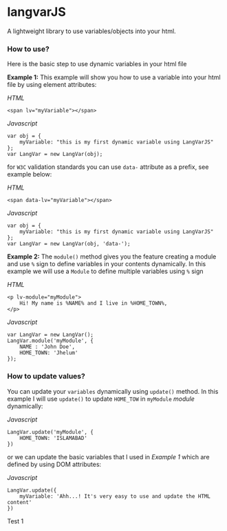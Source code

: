 # langvarJS

A lightweight library to use variables/objects into your html.

### How to use?

Here is the basic step to use dynamic variables in your html file

**Example 1:**
This example will show you how to use a variable into your html file by using element attributes:

*HTML*

    <span lv="myVariable"></span>

*Javascript*
    
    var obj = {
        myVariable: "this is my first dynamic variable using LangVarJS"
    };
    var LangVar = new LangVar(obj);

for `W3C` validation standards you can use `data-` attribute as a prefix, see example below:

*HTML*

    <span data-lv="myVariable"></span>

*Javascript*
    
    var obj = {
        myVariable: "this is my first dynamic variable using LangVarJS"
    };
    var LangVar = new LangVar(obj, 'data-');

**Example 2:**
The `module()` method gives you the feature creating a module and use `%` sign to define variables in your contents dynamically. In this example we will use a `Module` to define multiple variables using `%` sign

*HTML*

    <p lv-module="myModule">
        Hi! My name is %NAME% and I live in %HOME_TOWN%, 
    </p>

*Javascript*
    
    var LangVar = new LangVar();
    LangVar.module('myModule', {
        NAME : 'John Doe',
        HOME_TOWN: 'Jhelum'
    });

### How to update values?
You can update your `variables` dynamically using `update()` method. In this example I will use `update()` to update `HOME_TOW` in `myModule` *module* dynamically:

*Javascript*

    LangVar.update('myModule', {
        HOME_TOWN: 'ISLAMABAD'
    })

or we can update the basic variables that I used in *Example 1* which are defined by using DOM attributes:

*Javascript*

    LangVar.update({
        myVariable: 'Ahh...! It's very easy to use and update the HTML content'
    })
    
Test 1

